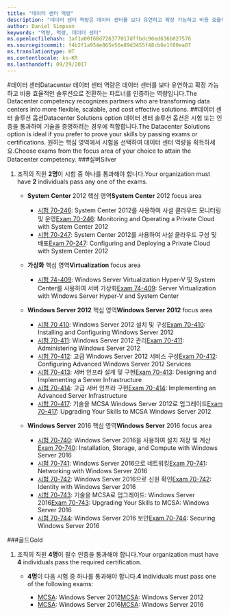 ```yaml
---
title: "데이터 센터 역량"
description: "데이터 센터 역량은 데이터 센터를 보다 유연하고 확장 가능하고 비용 효율적인 솔루션으로 전환하는 파트너를 인증하는 역량입니다."
author: Daniel Simpson
keywords: "역량, 역량, 데이터 센터"
ms.openlocfilehash: 1af1a00f68d726377017dffbdc96ed636b027576
ms.sourcegitcommit: f4b2f1a954e865e56e89d3455f48cb6e1f80ea07
ms.translationtype: HT
ms.contentlocale: ko-KR
ms.lasthandoff: 09/29/2017
---
```

#<a name="datacenter"></a><span data-ttu-id="647b2-104">데이터 센터</span><span class="sxs-lookup"><span data-stu-id="647b2-104">Datacenter</span></span>
<span data-ttu-id="647b2-105">데이터 센터 역량은 데이터 센터를 보다 유연하고 확장 가능하고 비용 효율적인 솔루션으로 전환하는 파트너를 인증하는 역량입니다.</span><span class="sxs-lookup"><span data-stu-id="647b2-105">The Datacenter competency recognizes partners who are transforming data centers into more flexible, scalable, and cost effective solutions.</span></span>
##<a name="datacenter-solutions-option"></a><span data-ttu-id="647b2-106">데이터 센터 솔루션 옵션</span><span class="sxs-lookup"><span data-stu-id="647b2-106">Datacenter Solutions option</span></span>
<span data-ttu-id="647b2-107">데이터 센터 솔루션 옵션은 시험 또는 인증을 통과하여 기술을 증명하려는 경우에 적합합니다.</span><span class="sxs-lookup"><span data-stu-id="647b2-107">The Datacenter Solutions option is ideal if you prefer to prove your skills by passing exams or certifications.</span></span> <span data-ttu-id="647b2-108">원하는 핵심 영역에서 시험을 선택하여 데이터 센터 역량을 획득하세요.</span><span class="sxs-lookup"><span data-stu-id="647b2-108">Choose exams from the focus area of your choice to attain the Datacenter competency.</span></span>
###<a name="silver"></a><span data-ttu-id="647b2-109">실버</span><span class="sxs-lookup"><span data-stu-id="647b2-109">Silver</span></span>
1. <span data-ttu-id="647b2-110">조직의 직원 **2명**이 시험 중 하나를 통과해야 합니다.</span><span class="sxs-lookup"><span data-stu-id="647b2-110">Your organization must have **2** individuals pass any one of the exams.</span></span>

    - <span data-ttu-id="647b2-111">**System Center** 2012 핵심 영역</span><span class="sxs-lookup"><span data-stu-id="647b2-111">**System Center** 2012 focus area</span></span>

        - <span data-ttu-id="647b2-112">[시험 70-246](https://www.microsoft.com/en-us/learning/exam-70-246.aspx): System Center 2012를 사용하여 사설 클라우드 모니터링 및 운영</span><span class="sxs-lookup"><span data-stu-id="647b2-112">[Exam 70-246](https://www.microsoft.com/en-us/learning/exam-70-246.aspx): Monitoring and Operating a Private Cloud with System Center 2012</span></span>
        - <span data-ttu-id="647b2-113">[시험 70-247](https://www.microsoft.com/en-us/learning/exam-70-247.aspx): System Center 2012를 사용하여 사설 클라우드 구성 및 배포</span><span class="sxs-lookup"><span data-stu-id="647b2-113">[Exam 70-247](https://www.microsoft.com/en-us/learning/exam-70-247.aspx): Configuring and Deploying a Private Cloud with System Center 2012</span></span>

    - <span data-ttu-id="647b2-114">**가상화** 핵심 영역</span><span class="sxs-lookup"><span data-stu-id="647b2-114">**Virtualization** focus area</span></span>

        - <span data-ttu-id="647b2-115">[시험 74-409](https://www.microsoft.com/en-us/learning/exam-74-409.aspx): Windows Server Virtualization Hyper-V 및 System Center를 사용하여 서버 가상화</span><span class="sxs-lookup"><span data-stu-id="647b2-115">[Exam 74-409](https://www.microsoft.com/en-us/learning/exam-74-409.aspx): Server Virtualization with Windows Server Hyper-V and System Center</span></span>

    - <span data-ttu-id="647b2-116">**Windows Server 2012** 핵심 영역</span><span class="sxs-lookup"><span data-stu-id="647b2-116">**Windows Server 2012** focus area</span></span>

        - <span data-ttu-id="647b2-117">[시험 70 410](https://www.microsoft.com/en-us/learning/exam-70-410.aspx): Windows Server 2012 설치 및 구성</span><span class="sxs-lookup"><span data-stu-id="647b2-117">[Exam 70-410](https://www.microsoft.com/en-us/learning/exam-70-410.aspx): Installing and Configuring Windows Server 2012</span></span>
        - <span data-ttu-id="647b2-118">[시험 70-411](https://www.microsoft.com/en-us/learning/exam-70-411.aspx): Windows Server 2012 관리</span><span class="sxs-lookup"><span data-stu-id="647b2-118">[Exam 70-411](https://www.microsoft.com/en-us/learning/exam-70-411.aspx): Administering Windows Server 2012</span></span>
        - <span data-ttu-id="647b2-119">[시험 70-412](https://www.microsoft.com/en-us/learning/exam-70-412.aspx): 고급 Windows Server 2012 서비스 구성</span><span class="sxs-lookup"><span data-stu-id="647b2-119">[Exam 70-412](https://www.microsoft.com/en-us/learning/exam-70-412.aspx): Configuring Advanced Windows Server 2012 Services</span></span>
        - <span data-ttu-id="647b2-120">[시험 70-413](https://www.microsoft.com/en-us/learning/exam-70-413.aspx): 서버 인프라 설계 및 구현</span><span class="sxs-lookup"><span data-stu-id="647b2-120">[Exam 70-413](https://www.microsoft.com/en-us/learning/exam-70-413.aspx): Designing and Implementing a Server Infrastructure</span></span>
        - <span data-ttu-id="647b2-121">[시험 70-414](https://www.microsoft.com/en-us/learning/exam-70-414.aspx): 고급 서버 인프라 구현</span><span class="sxs-lookup"><span data-stu-id="647b2-121">[Exam 70-414](https://www.microsoft.com/en-us/learning/exam-70-414.aspx): Implementing an Advanced Server Infrastructure</span></span>
        - <span data-ttu-id="647b2-122">[시험 70-417](https://www.microsoft.com/en-us/learning/exam-70-417.aspx): 기술을 MCSA Windows Server 2012로 업그레이드</span><span class="sxs-lookup"><span data-stu-id="647b2-122">[Exam 70-417](https://www.microsoft.com/en-us/learning/exam-70-417.aspx): Upgrading Your Skills to MCSA Windows Server 2012</span></span>

    - <span data-ttu-id="647b2-123">**Windows Server** 2016 핵심 영역</span><span class="sxs-lookup"><span data-stu-id="647b2-123">**Windows Server** 2016 focus area</span></span>
        - <span data-ttu-id="647b2-124">[시험 70-740](https://www.microsoft.com/en-us/learning/exam-70-740.aspx): Windows Server 2016을 사용하여 설치 저장 및 계산</span><span class="sxs-lookup"><span data-stu-id="647b2-124">[Exam 70-740](https://www.microsoft.com/en-us/learning/exam-70-740.aspx): Installation, Storage, and Compute with Windows Server 2016</span></span>
        - <span data-ttu-id="647b2-125">[시험 70-741](https://www.microsoft.com/en-us/learning/exam-70-741.aspx): Windows Server 2016으로 네트워킹</span><span class="sxs-lookup"><span data-stu-id="647b2-125">[Exam 70-741](https://www.microsoft.com/en-us/learning/exam-70-741.aspx): Networking with Windows Server 2016</span></span>
        - <span data-ttu-id="647b2-126">[시험 70-742](https://www.microsoft.com/en-us/learning/exam-70-742.aspx): Windows Server 2016으로 신원 확인</span><span class="sxs-lookup"><span data-stu-id="647b2-126">[Exam 70-742](https://www.microsoft.com/en-us/learning/exam-70-742.aspx): Identity with Windows Server 2016</span></span>
        - <span data-ttu-id="647b2-127">[시험 70-743](https://www.microsoft.com/en-us/learning/exam-70-743.aspx): 기술을 MCSA로 업그레이드: Windows Server 2016</span><span class="sxs-lookup"><span data-stu-id="647b2-127">[Exam 70-743](https://www.microsoft.com/en-us/learning/exam-70-743.aspx): Upgrading Your Skills to MCSA: Windows Server 2016</span></span>
        - <span data-ttu-id="647b2-128">[시험 70-744](https://www.microsoft.com/en-us/learning/exam-70-744.aspx): Windows Server 2016 보안</span><span class="sxs-lookup"><span data-stu-id="647b2-128">[Exam 70-744](https://www.microsoft.com/en-us/learning/exam-70-744.aspx): Securing Windows Server 2016</span></span>

###<a name="gold"></a><span data-ttu-id="647b2-129">골드</span><span class="sxs-lookup"><span data-stu-id="647b2-129">Gold</span></span>
1. <span data-ttu-id="647b2-130">조직의 직원 **4명**이 필수 인증을 통과해야 합니다.</span><span class="sxs-lookup"><span data-stu-id="647b2-130">Your organization must have **4** individuals pass the required certification.</span></span>

    - <span data-ttu-id="647b2-131">**4명**이 다음 시험 중 하나를 통과해야 합니다.</span><span class="sxs-lookup"><span data-stu-id="647b2-131">**4** individuals must pass one of the following exams:</span></span>

        - <span data-ttu-id="647b2-132">[MCSA](https://www.microsoft.com/en-us/learning/mcsa-windows-server-certification.aspx): Windows Server 2012</span><span class="sxs-lookup"><span data-stu-id="647b2-132">[MCSA](https://www.microsoft.com/en-us/learning/mcsa-windows-server-certification.aspx): Windows Server 2012</span></span>
        - <span data-ttu-id="647b2-133">[MCSA](https://www.microsoft.com/en-us/learning/mcsa-windows-server-2016-certification.aspx): Windows Server 2016</span><span class="sxs-lookup"><span data-stu-id="647b2-133">[MCSA](https://www.microsoft.com/en-us/learning/mcsa-windows-server-2016-certification.aspx): Windows Server 2016</span></span>
